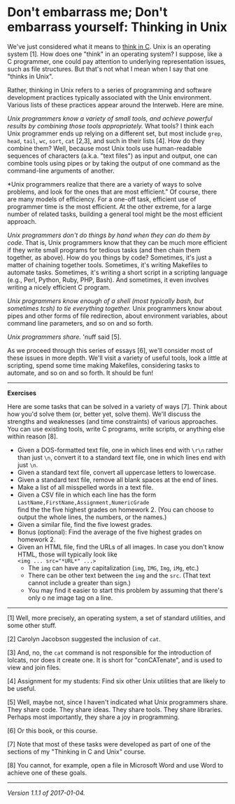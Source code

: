 Don't embarrass me; Don't embarrass yourself: Thinking in Unix
==============================================================

We've just considered what it means to [think in C](cnix-thinking-in-c).
Unix is an operating system [1].  How does one "think" in an operating
system?  I suppose, like a C programmer, one could pay attention to
underlying representation issues, such as file structures.  But that's
not what I mean when I say that one "thinks in Unix".

Rather, thinking in Unix refers to a series of programming and software
development practices typically associated with the Unix environment. 
Various lists of these practices appear around the Interweb.  Here are
mine.

*Unix programmers know a variety of small tools, and achieve powerful
results by combining those tools appropriately.*  What tools?  I think
each Unix programmer ends up relying on a different set, but most include
`grep`, `head`, `tail`, `wc`, `sort`, `cat` [2,3], and such in their
lists [4].  How do they combine them?  Well, because most Unix tools use
human-readable sequences of characters (a.k.a. "text files") as input
and output, one can combine tools using pipes or by taking the output
of one command as the command-line arguments of another.

*Unix programmers realize that there are a variety of ways to solve
problems, and look for the ones that are most efficient."  Of course, there
are many models of efficiency.  For a one-off task, efficient use of
programmer time is the most efficient.  At the other extreme, for a large
number of related tasks, building a general tool might be the most
efficient approach.

*Unix programmers don't do things by hand when they can do them by
code.*  That is, Unix programmers know that they can be much more
efficient if they write small programs for tedious tasks (and then
chain them together, as above).  How do you things by code?  Sometimes,
it's just a matter of chaining together tools.  Sometimes, it's writing
Makefiles to automate tasks.  Sometimes, it's writing a short script
in a scripting language (e.g., Perl, Python, Ruby, PHP, Bash).  And
sometimes, it even involves writing a nicely efficient C program.

*Unix programmers know enough of a shell (most typically bash, but
sometimes tcsh) to tie everything together.*  Unix programmers know about
pipes and other forms of file redirection, about environment variables,
about command line parameters, and so on and so forth.

*Unix programmers share.*  'nuff said [5].

As we proceed through this series of essays [6], we'll consider most of
these issues in more depth.  We'll visit a variety of useful tools,
look a little at scripting, spend some time making Makefiles, considering
tasks to automate, and so on and so forth.  It should be fun!

---

**Exercises**

Here are some tasks that can be solved in a variety of ways [7].  Think
about how you'd solve them (or, better yet, solve them).  We'll discuss
the strengths and weaknesses (and time constraints) of various approaches.
You can use existing tools, write C programs, write scripts, or anything
else within reason [8].

* Given a DOS-formatted text file, one in which lines end with `\r\n` rather 
  than just `\n`, convert it to a standard text file, one in which lines
  end with just `\n`.
* Given a standard text file, convert all uppercase letters to lowercase.
* Given a standard text file, remove all blank spaces at the end of lines.  
* Make a list of all misspelled words in a text file.
* Given a CSV file in which each line has the form<br>
  `LastName,FirstName,Assignment,NumericGrade` <br>
  find the the five highest grades on homework 2.  (You can choose to
  output the whole lines, the numbers, or the names.)
* Given a similar file, find the five lowest grades.
* Bonus (optional): Find the average of the five highest grades on 
  homework 2.
* Given an HTML file, find the URLs of all images.  In case you don't
  know HTML, those will typically look like <br>
  `<img ... src="*URL*" ...>`
  + The `img` can have any capitalization (`img`,
    `IMG`, `Img`,  `iMg`, etc.)
  + There can be other text between the `img` and the
    `src`.  (That text cannot include a greater than sign.)
  + You may find it easier to start this problem by assuming that there's only o
ne image tag on a line.

---

[1] Well, more precisely, an operating system, a set of standard utilities,
and some other stuff.

[2] Carolyn Jacobson suggested the inclusion of `cat`.

[3] And, no, the `cat` command is not responsible for the introduction
of lolcats, nor does it create one.  It is short for "conCATenate", and
is used to view and join files.

[4] Assignment for my students: Find six other Unix utilities that are
likely to be useful.

[5] Well, maybe not, since I haven't indicated what Unix programmers
share.  They share code.  They share ideas.  They share tools.  They
share libraries.  Perhaps most importantly, they share a joy in
programming.

[6] Or this book, or this course.

[7] Note that most of these tasks were developed as part of one of
the sections of my "Thinking in C and Unix" course.

[8] You cannot, for example, open a file in Microsoft Word and use
Word to achieve one of these goals.

---

*Version 1.1.1 of 2017-01-04.*
